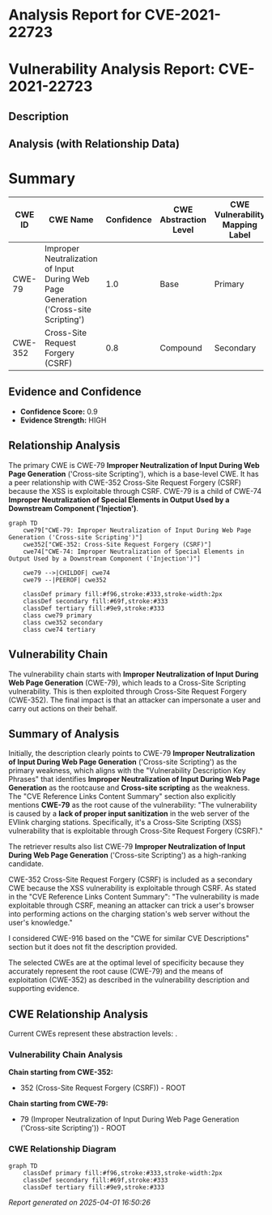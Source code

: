 # Analysis Report for CVE-2021-22723

# Vulnerability Analysis Report: CVE-2021-22723

## Description



## Analysis (with Relationship Data)

# Summary
| CWE ID | CWE Name | Confidence | CWE Abstraction Level | CWE Vulnerability Mapping Label | CWE-Vulnerability Mapping Notes |
|---|---|---|---|---|---|
| CWE-79 | Improper Neutralization of Input During Web Page Generation ('Cross-site Scripting') | 1.0 | Base | Primary | Allowed |
| CWE-352 | Cross-Site Request Forgery (CSRF) | 0.8 | Compound | Secondary | Allowed |

## Evidence and Confidence

*   **Confidence Score:** 0.9
*   **Evidence Strength:** HIGH

## Relationship Analysis
The primary CWE is CWE-79 **Improper Neutralization of Input During Web Page Generation** ('Cross-site Scripting'), which is a base-level CWE. It has a peer relationship with CWE-352 Cross-Site Request Forgery (CSRF) because the XSS is exploitable through CSRF. CWE-79 is a child of CWE-74 **Improper Neutralization of Special Elements in Output Used by a Downstream Component ('Injection')**.

```mermaid
graph TD
    cwe79["CWE-79: Improper Neutralization of Input During Web Page Generation ('Cross-site Scripting')"]
    cwe352["CWE-352: Cross-Site Request Forgery (CSRF)"]
    cwe74["CWE-74: Improper Neutralization of Special Elements in Output Used by a Downstream Component ('Injection')"]
    
    cwe79 -->|CHILDOF| cwe74
    cwe79 --|PEEROF| cwe352

    classDef primary fill:#f96,stroke:#333,stroke-width:2px
    classDef secondary fill:#69f,stroke:#333
    classDef tertiary fill:#9e9,stroke:#333
    class cwe79 primary
    class cwe352 secondary
    class cwe74 tertiary
```

## Vulnerability Chain
The vulnerability chain starts with **Improper Neutralization of Input During Web Page Generation** (CWE-79), which leads to a Cross-Site Scripting vulnerability. This is then exploited through Cross-Site Request Forgery (CWE-352). The final impact is that an attacker can impersonate a user and carry out actions on their behalf.

## Summary of Analysis
Initially, the description clearly points to CWE-79 **Improper Neutralization of Input During Web Page Generation** ('Cross-site Scripting') as the primary weakness, which aligns with the "Vulnerability Description Key Phrases" that identifies **Improper Neutralization of Input During Web Page Generation** as the rootcause and **Cross-site scripting** as the weakness. The "CVE Reference Links Content Summary" section also explicitly mentions **CWE-79** as the root cause of the vulnerability: "The vulnerability is caused by a **lack of proper input sanitization** in the web server of the EVlink charging stations. Specifically, it's a Cross-Site Scripting (XSS) vulnerability that is exploitable through Cross-Site Request Forgery (CSRF)."

The retriever results also list CWE-79 **Improper Neutralization of Input During Web Page Generation** ('Cross-site Scripting') as a high-ranking candidate.

CWE-352 Cross-Site Request Forgery (CSRF) is included as a secondary CWE because the XSS vulnerability is exploitable through CSRF. As stated in the "CVE Reference Links Content Summary": "The vulnerability is made exploitable through CSRF, meaning an attacker can trick a user's browser into performing actions on the charging station's web server without the user's knowledge."

I considered CWE-916 based on the "CWE for similar CVE Descriptions" section but it does not fit the description provided.

The selected CWEs are at the optimal level of specificity because they accurately represent the root cause (CWE-79) and the means of exploitation (CWE-352) as described in the vulnerability description and supporting evidence.


## CWE Relationship Analysis

Current CWEs represent these abstraction levels: .


### Vulnerability Chain Analysis

**Chain starting from CWE-352:**
- 352 (Cross-Site Request Forgery (CSRF)) - ROOT


**Chain starting from CWE-79:**
- 79 (Improper Neutralization of Input During Web Page Generation ('Cross-site Scripting')) - ROOT



### CWE Relationship Diagram

```mermaid
graph TD
    classDef primary fill:#f96,stroke:#333,stroke-width:2px
    classDef secondary fill:#69f,stroke:#333
    classDef tertiary fill:#9e9,stroke:#333
```



*Report generated on 2025-04-01 16:50:26*

